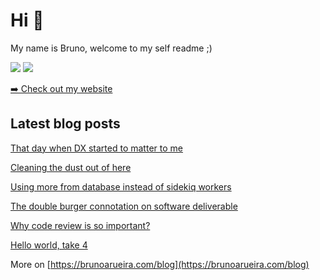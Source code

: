 # Hi 👋

My name is Bruno, welcome to my self readme ;)

[![](https://img.shields.io/badge/twitter-%231DA1F2.svg?&style=for-the-badge&logo=twitter&logoColor=white)](https://twitter.com/bruno_arueira)
[![](https://img.shields.io/badge/linkedin-%230077B5.svg?&style=for-the-badge&logo=linkedin&logoColor=white)](https://www.linkedin.com/in/brunoarueira)

[➡️ Check out my website](https://www.brunoarueira.com)

## Latest blog posts
<!-- blog starts -->
[That day when DX started to matter to me](https://brunoarueira.com/blog/that-day-when-dx-starts-matter-to-me)

[Cleaning the dust out of here](https://brunoarueira.com/blog/cleaning-dust-out-of-here)

[Using more from database instead of sidekiq workers](https://brunoarueira.com/blog/using-more-from-database-instead-of-sidekiq-workers)

[The double burger connotation on software deliverable](https://brunoarueira.com/blog/the-double-burger-connotation-on-software-deliverable)

[Why code review is so important?](https://brunoarueira.com/blog/why-code-review-is-so-important)

[Hello world, take 4](https://brunoarueira.com/blog/hello-world-take-4)
<!-- blog ends -->

More on [https://brunoarueira.com/blog](https://brunoarueira.com/blog)
